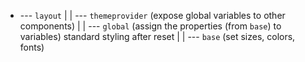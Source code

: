 + --- `layout`
  |
  | --- `themeprovider` (expose global variables to other components)
     |
     | --- `global` (assign the properties (from `base`) to variables) standard styling after reset 
        |
        | --- `base` (set sizes, colors, fonts)
